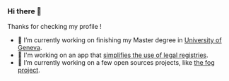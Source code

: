 ### Hi there 👋

Thanks for checking my profile !

- 🌱 I’m currently working on finishing my Master degree in [University of Geneva](https://www.unige.ch).
- 🔧 I'm working on an app that [simplifies the use of legal registries](https://www.lexoculus.ch).
- 👯 I’m currently working on a few open sources projects, like [the fog project](https://github.com/FOGProject/fogproject).

<!--
**Magelfik/Magelfik** is a ✨ _special_ ✨ repository because its `README.md` (this file) appears on your GitHub profile.

Here are some ideas to get you started:

- 🔭 I’m currently working on ...
- 🌱 I’m currently learning ...
- 👯 I’m looking to collaborate on ...
- 🤔 I’m looking for help with ...
- 💬 Ask me about ...
- 📫 How to reach me: ...
- 😄 Pronouns: ...
- ⚡ Fun fact: ...
-->
